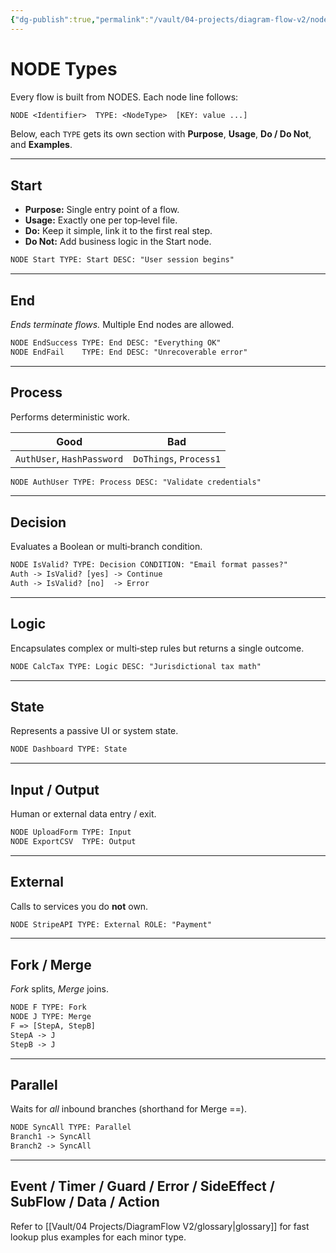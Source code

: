 ```yaml
---
{"dg-publish":true,"permalink":"/vault/04-projects/diagram-flow-v2/nodes/"}
---
```


# NODE Types

Every flow is built from NODES. Each node line follows:

```txt
NODE <Identifier>  TYPE: <NodeType>  [KEY: value ...]
```

Below, each `TYPE` gets its own section with **Purpose**, **Usage**, **Do / Do Not**, and **Examples**.

---

## Start
* **Purpose:** Single entry point of a flow.
* **Usage:** Exactly one per top‑level file.
* **Do:** Keep it simple, link it to the first real step.
* **Do Not:** Add business logic in the Start node.

```txt
NODE Start TYPE: Start DESC: "User session begins"
```

---

## End
*Ends terminate flows.* Multiple End nodes are allowed.

```txt
NODE EndSuccess TYPE: End DESC: "Everything OK"
NODE EndFail    TYPE: End DESC: "Unrecoverable error"
```

---

## Process
Performs deterministic work.

| Good | Bad |
|------|-----|
| `AuthUser`, `HashPassword` | `DoThings`, `Process1` |

```txt
NODE AuthUser TYPE: Process DESC: "Validate credentials"
```

---

## Decision
Evaluates a Boolean or multi‑branch condition.

```txt
NODE IsValid? TYPE: Decision CONDITION: "Email format passes?"
Auth -> IsValid? [yes] -> Continue
Auth -> IsValid? [no]  -> Error
```

---

## Logic
Encapsulates complex or multi‑step rules but returns a single outcome.

```txt
NODE CalcTax TYPE: Logic DESC: "Jurisdictional tax math"
```

---

## State
Represents a passive UI or system state.

```txt
NODE Dashboard TYPE: State
```

---

## Input / Output
Human or external data entry / exit.

```txt
NODE UploadForm TYPE: Input
NODE ExportCSV  TYPE: Output
```

---

## External
Calls to services you do **not** own.

```txt
NODE StripeAPI TYPE: External ROLE: "Payment"
```

---

## Fork / Merge
*Fork* splits, *Merge* joins.

```txt
NODE F TYPE: Fork
NODE J TYPE: Merge
F => [StepA, StepB]
StepA -> J
StepB -> J
```

---

## Parallel
Waits for *all* inbound branches (shorthand for Merge ==).

```txt
NODE SyncAll TYPE: Parallel
Branch1 -> SyncAll
Branch2 -> SyncAll
```

---

## Event / Timer / Guard / Error / SideEffect / SubFlow / Data / Action
Refer to [[Vault/04 Projects/DiagramFlow V2/glossary\|glossary]] for fast lookup plus examples for each minor type.
